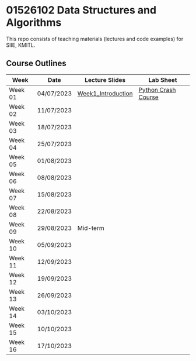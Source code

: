 # 01526102 Data Structures and Algorithms

This repo consists of teaching materials (lectures and code examples) for SIIE, KMITL.

## Course Outlines
|Week| Date | Lecture Slides|Lab Sheet|
|---|---|---|---|
|Week 01| 04/07/2023 | [Week1_Introduction](https://github.com/noswolf/DSA_BIT/blob/DSA_23/Week1/DSA_Week1.pdf)  |[Python Crash Course](https://github.com/noswolf/DSA_BIT/blob/DSA_23/Week1/DSA_Python_Crash_Course_stu.pdf)  |
|Week 02| 11/07/2023 | | |  | 
|Week 03| 18/07/2023 | | |  | 
|Week 04| 25/07/2023 | | |  | 
|Week 05| 01/08/2023 | | |  | 
|Week 06| 08/08/2023 | | |  | 
|Week 07| 15/08/2023 | | |  | 
|Week 08| 22/08/2023 | | | |
|Week 09| 29/08/2023 | Mid-term | |  | 
|Week 10| 05/09/2023 | | |  | 
|Week 11| 12/09/2023 | | |  | 
|Week 12| 19/09/2023 | |  |  | 
|Week 13| 26/09/2023 | | |  | 
|Week 14| 03/10/2023 | | |  | 
|Week 15| 10/10/2023 | | |  | 
|Week 16| 17/10/2023 | | |  | 
